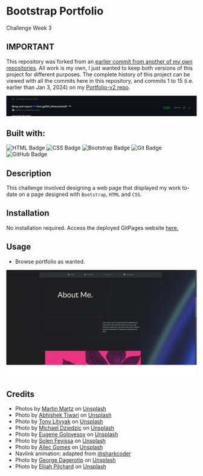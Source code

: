 # Bootstrap Portfolio
Challenge Week 3

## IMPORTANT
This repository was forked from an [earlier commit from another of my own repositories](https://github.com/jg2002-j/portfolio-v2/pull/17).
All work is my own, I just wanted to keep both versions of this project for different purposes.
The complete history of this project can be viewed with all the commits here in this repository, and commits 1 to 15 (i.e. earlier than Jan 3, 2024) on my [Portfolio-v2 repo](https://github.com/jg2002-j/portfolio-v2/commits/main/). 

![Screenshot of the other repo's commit history](./images/image-1.png)

## Built with:
![HTML Badge](https://img.shields.io/badge/HTML-white?logo=html5&logoColor=%23E34F26")
![CSS Badge](https://img.shields.io/badge/CSS-white?logo=CSS3&logoColor=%231572B6)
![Bootstrap Badge](https://img.shields.io/badge/Bootstrap-white?logo=bootstrap&logoColor=%237952B3)
![Git Badge](https://img.shields.io/badge/Git-white?logo=git&logoColor=%23F05032)
![GitHub Badge](https://img.shields.io/badge/GitHub-white?logo=github&logoColor=%23181717)

## Description

This challenge involved designing a web page that displayed my work to-date on a page designed with `Bootstrap`, `HTML` and `CSS`.


## Installation

No installation required. Access the deployed GitPages website [here.](https://jg2002-j.github.io/bootstrap-portfolio/)

## Usage

- Browse portfolio as wanted.

![Deployed Website Screenshot](./images/deployed.png)

## Credits
- Photos by <a href="https://unsplash.com/@martz90?utm_content=creditCopyText&utm_medium=referral&utm_source=unsplash">Martin Martz</a> on <a href="https://unsplash.com/photos/a-blue-and-purple-background-with-wavy-lines-FdxPbyHEw6Y?utm_content=creditCopyText&utm_medium=referral&utm_source=unsplash">Unsplash</a>
- Photo by <a href="https://unsplash.com/@abhi_2410?utm_content=creditCopyText&utm_medium=referral&utm_source=unsplash">Abhishek Tiwari</a> on <a href="https://unsplash.com/photos/qcimj8DMjLE?utm_content=creditCopyText&utm_medium=referral&utm_source=unsplash">Unsplash</a>
- Photo by <a href="https://unsplash.com/@justatony?utm_content=creditCopyText&utm_medium=referral&utm_source=unsplash">Tony Litvyak</a> on <a href="https://unsplash.com/photos/nHMyboz2XI8?utm_content=creditCopyText&utm_medium=referral&utm_source=unsplash">Unsplash</a>
- Photo by <a href="https://unsplash.com/@lazycreekimages?utm_content=creditCopyText&utm_medium=referral&utm_source=unsplash">Michael Dziedzic</a> on <a href="https://unsplash.com/photos/a-close-up-of-a-computer-mother-board-RkAvhhV0Mtk?utm_content=creditCopyText&utm_medium=referral&utm_source=unsplash">Unsplash</a>
- Photo by <a href="https://unsplash.com/@eugene_golovesov?utm_content=creditCopyText&utm_medium=referral&utm_source=unsplash">Eugene Golovesov</a> on <a href="https://unsplash.com/photos/a-close-up-of-a-green-leafy-plant-12-LhcMD2Hg?utm_content=creditCopyText&utm_medium=referral&utm_source=unsplash">Unsplash</a>
- Photo by <a href="https://unsplash.com/@solenfeyissa?utm_content=creditCopyText&utm_medium=referral&utm_source=unsplash">Solen Feyissa</a> on <a href="https://unsplash.com/photos/blue-and-white-water-waves-0m_6xyoaelo?utm_content=creditCopyText&utm_medium=referral&utm_source=unsplash">Unsplash</a>
- Photo by <a href="https://unsplash.com/@allecgomes?utm_content=creditCopyText&utm_medium=referral&utm_source=unsplash">Allec Gomes</a> on <a href="https://unsplash.com/photos/black-and-red-leaf-illustration-Yek0cYh0bnY?utm_content=creditCopyText&utm_medium=referral&utm_source=unsplash">Unsplash</a>
- Navlink animation: adapted from <a href="https://codepen.io/sharkcoder/pen/oNLoddx">@sharkcoder</a>
- Photo by <a href="https://unsplash.com/@dagerotip?utm_content=creditCopyText&utm_medium=referral&utm_source=unsplash">George Dagerotip</a> on <a href="https://unsplash.com/photos/a-close-up-of-a-green-plant-with-lots-of-leaves-qmU9jpj6mCc?utm_content=creditCopyText&utm_medium=referral&utm_source=unsplash">Unsplash</a>
- Photo by <a href="https://unsplash.com/@elijahp?utm_content=creditCopyText&utm_medium=referral&utm_source=unsplash">Elijah Pilchard</a> on <a href="https://unsplash.com/photos/a-close-up-of-a-green-plant-with-leaves-O-EArs-z9hk?utm_content=creditCopyText&utm_medium=referral&utm_source=unsplash">Unsplash</a>
  